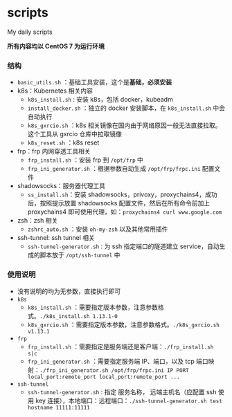 # scripts
My daily scripts

**所有内容均以 CentOS 7 为运行环境**

### 结构

* `basic_utils.sh` ：基础工具安装，这个是**基础，必须安装**
* k8s：Kubernetes 相关内容
  * `k8s_install.sh` : 安装 k8s，包括 docker，kubeadm
  * `install_docker.sh` ：独立的 docker 安装脚本，在 `k8s_install.sh` 中会自动执行
  * `k8s_gxrcio.sh` ：k8s 相关镜像在国内由于网络原因一般无法直接拉取。这个工具从 gxrcio 仓库中拉取镜像
  * `k8s_reset.sh` ：k8s reset
* frp：frp 内网穿透工具相关
  * `frp_install.sh` ：安装 frp 到 `/opt/frp` 中
  * `frp_ini_generator.sh` ：根据参数自动生成 `/opt/frp/frpc.ini` 配置文件
* shadowsocks：服务器代理工具
  * `ss_install.sh`：安装 shadowsocks，privoxy，proxychains4，成功后，按照提示放置 shadowsocks 配置文件，然后在所有命令前加上 proxychains4 即可使用代理，如：`proxychains4 curl www.google.com`
* zsh：zsh 相关
  * `zshrc_auto.sh` ：安装 `oh-my-zsh` 以及其他常用插件
* ssh-tunnel: ssh tunnel 相关
  * `ssh-tunnel-generator.sh` : 为 ssh 指定端口的隧道建立 service，自动生成的脚本放于 `/opt/ssh-tunnel` 中

### 使用说明

* 没有说明的均为无参数，直接执行即可
* `k8s`
  * `k8s_install.sh` ：需要指定版本参数，注意参数格式。`./k8s_install.sh 1.13.1-0`
  * `k8s_gxrcio.sh` ：需要指定版本参数，注意参数格式。`./k8s_gxrcio.sh v1.13.1`
* `frp`
  * `frp_install.sh` ：需要指定是服务端还是客户端：`./frp_install.sh s|c`
  * `frp_ini_generator.sh` ：需要指定服务端 IP、端口，以及 tcp 端口映射：`./frp_ini_generator.sh /opt/frp/frpc.ini IP PORT local_port:remote_port local_port:remote_port ...`
* `ssh-tunnel`
  * `ssh-tunnel-generator.sh` : 指定 服务名称， 远端主机名（应配置 ssh 使用 key 连接），本地端口：远程端口：`./ssh-tunnel-generator.sh test hostname 11111:11111`

